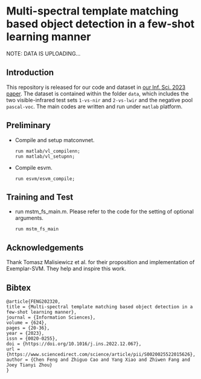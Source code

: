 # Multi-spectral template matching based object detection in a few-shot learning manner

NOTE: DATA IS UPLOADING...

## Introduction
This repository is released for our code and dataset in [our Inf. Sci. 2023 paper](https://www.sciencedirect.com/science/article/pii/S0020025522015626?via%3Dihub). The dataset is contained within the folder  `data`, which includes the two visible-infrared test sets `1-vs-nir` and `2-vs-lwir`  and the negative pool `pascal-voc`. The main codes are written and run under `matlab` platform.

## Preliminary

* Compile and setup matconvnet.

  ```
  run matlab/vl_compilenn;
  run matlab/vl_setupnn;
  ```

* Compile esvm.

  ```
  run esvm/esvm_compile;
  ```

## Training and Test

* run mstm_fs_main.m. Please refer to the code for the setting of optional arguments.

  ```
  run mstm_fs_main
  ```

## Acknowledgements

Thank Tomasz Malisiewicz et al. for their proposition and implementation of Exemplar-SVM. They help and inspire this work.

## Bibtex

```
@article{FENG202320,
title = {Multi-spectral template matching based object detection in a few-shot learning manner},
journal = {Information Sciences},
volume = {624},
pages = {20-36},
year = {2023},
issn = {0020-0255},
doi = {https://doi.org/10.1016/j.ins.2022.12.067},
url = {https://www.sciencedirect.com/science/article/pii/S0020025522015626},
author = {Chen Feng and Zhiguo Cao and Yang Xiao and Zhiwen Fang and Joey Tianyi Zhou}
}
```



